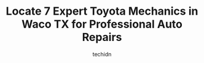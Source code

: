 ---
layout: ampstory
image: https://images.unsplash.com/photo-1637160967973-88751d581827?ixlib=rb-4.0.3&ixid=MnwxMjA3fDB8MHxwaG90by1wYWdlfHx8fGVufDB8fHx8&auto=format&fit=crop&w=640&h=853&q=80
author: techidn
featured: false
description: Entrust your vehicle to the 7 best Toyota Mechanic in Waco TX, USA and experience the difference they can make. With their extensive knowledge, state-of-the-art facilities, and commitment to
title: Locate 7 Expert Toyota Mechanics in Waco TX for Professional Auto Repairs
cover:
   title: Locate 7 Expert Toyota Mechanics in Waco TX for Professional Auto Repairs
   subtitle: Rickpate
   background: https://images.unsplash.com/photo-1637160967973-88751d581827?ixlib=rb-4.0.3&ixid=MnwxMjA3fDB8MHxwaG90by1wYWdlfHx8fGVufDB8fHx8&auto=format&fit=crop&w=640&h=853&q=80

pages: 
 - layout: thirds
   top: <h1>#1 Freds Radiator & Auto Repair</h1>
   bottom: "<p>So glad I came here!! I had last minute car engine issues, and the owner of the shop even stayed after hours while my car was towed. The people were so kind and helpful! </p>"
   background: https://www.knot35.com/toplist/wp-content/uploads/2023/06/best-toyota-mechanic-1-in-waco-tx-1685832793.jpeg
   backgroundblur: true
 - layout: thirds
   top: <h1>#2 Trinity Auto Haus</h1>
   bottom: "<p>3841 Franklin Ave, Waco, TX 76710, United States</p>"
   background: https://www.knot35.com/toplist/wp-content/uploads/2023/06/best-toyota-mechanic-2-in-waco-tx-1685832794.jpeg
   cta:
      link: https://www.knot35.com/toplist/locate-7-expert-toyota-mechanics-in-waco-tx-for-professional-auto-repairs/
      text: Locate 7 Expert Toyota Mechanics in Waco TX for Professional Auto Repairs
 - layout: thirds
   top: <h1>#3 Kish Complete Car Care Center</h1>
   bottom: "<p>5300 Franklin Ave, Waco, TX 76710, United States</p>"
   background: https://www.knot35.com/toplist/wp-content/uploads/2023/06/best-toyota-mechanic-3-in-waco-tx-1685832794.jpeg
   cta:
      link: https://www.knot35.com/toplist/locate-7-expert-toyota-mechanics-in-waco-tx-for-professional-auto-repairs/
      text: Locate 7 Expert Toyota Mechanics in Waco TX for Professional Auto Repairs
 - layout: thirds
   top: <h1>#4 Texas Star Tire & Auto Repair</h1>
   bottom: "<p>4600 W Waco Dr, Waco, TX 76710, United States</p>"
   background: https://images.unsplash.com/photo-1553949345-eb786bb3f7ba?ixlib=rb-4.0.3&ixid=MnwxMjA3fDB8MHxwaG90by1wYWdlfHx8fGVufDB8fHx8&auto=format&fit=crop&w=640&h=853&q=80
   cta:
      link: https://www.knot35.com/toplist/locate-7-expert-toyota-mechanics-in-waco-tx-for-professional-auto-repairs/
      text: Locate 7 Expert Toyota Mechanics in Waco TX for Professional Auto Repairs
 - layout: thirds
   top: <h1>#5 Mobile Mechanic Services LLC</h1>
   bottom: "<p>2405 J J Flewellen Rd, Waco, TX 76704, United States</p>"
   background: https://images.unsplash.com/photo-1561679660-d00ee1e0dc8e?ixlib=rb-4.0.3&ixid=MnwxMjA3fDB8MHxwaG90by1wYWdlfHx8fGVufDB8fHx8&auto=format&fit=crop&w=640&h=853&q=80
   cta:
      link: https://www.knot35.com/toplist/locate-7-expert-toyota-mechanics-in-waco-tx-for-professional-auto-repairs/
      text: Locate 7 Expert Toyota Mechanics in Waco TX for Professional Auto Repairs
 - layout: thirds
   top: <h1>#6 Advanced Car Care Center</h1>
   bottom: "<p>609 Towne Oaks Dr, Waco, TX 76710, United States</p>"
   background: https://images.unsplash.com/photo-1574169208507-84376144848b?ixlib=rb-4.0.3&ixid=MnwxMjA3fDB8MHxwaG90by1wYWdlfHx8fGVufDB8fHx8&auto=format&fit=crop&w=640&h=853&q=80
   cta:
      link: https://www.knot35.com/toplist/locate-7-expert-toyota-mechanics-in-waco-tx-for-professional-auto-repairs/
      text: Locate 7 Expert Toyota Mechanics in Waco TX for Professional Auto Repairs
 - layout: thirds
   top: <h1>#7 Jeff Hunter Toyota Service</h1>
   bottom: "<p>Waco, TX 76711, United States</p>"
   background: https://images.unsplash.com/photo-1488554378835-f7acf46e6c98?ixlib=rb-4.0.3&ixid=MnwxMjA3fDB8MHxwaG90by1wYWdlfHx8fGVufDB8fHx8&auto=format&fit=crop&w=640&h=853&q=80
   cta:
      link: https://www.knot35.com/toplist/locate-7-expert-toyota-mechanics-in-waco-tx-for-professional-auto-repairs/
      text: Locate 7 Expert Toyota Mechanics in Waco TX for Professional Auto Repairs
 - layout: thirds
   middle: Continue reading...
   background: https://images.unsplash.com/photo-1547366785-564103df7e13?ixlib=rb-4.0.3&ixid=MnwxMjA3fDB8MHxwaG90by1wYWdlfHx8fGVufDB8fHx8&auto=format&fit=crop&w=640&h=853&q=80
   cta:
      link: https://www.knot35.com/toplist/locate-7-expert-toyota-mechanics-in-waco-tx-for-professional-auto-repairs/
      text: Locate 7 Expert Toyota Mechanics in Waco TX for Professional Auto Repairs
      
---